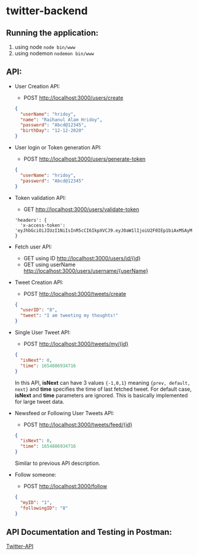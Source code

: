 # twitter-backend
## Running the application:
1. using node 
```node bin/www```
2. using nodemon ```nodemon bin/www```

## API:
* User Creation API:

  * POST [http://localhost:3000/users/create](http://localhost:3000/users/create)
  ```json
  {
    "userName": "hridoy",
    "name": "Raihanul Alam Hridoy",
    "password": "Abcd@12345",
    "birthDay": "12-12-2020"
  }
  ```
  
* User login or Token generation API:
  * POST [http://localhost:3000/users/generate-token](http://localhost:3000/users/generate-token)
  ```json
  {
    "userName": "hridoy",
    "password": "Abcd@12345"
  }
  ```
  
* Token validation API:
  * GET [http://localhost:3000/users/validate-token](http://localhost:3000/users/validate-token)
  ```
  'headers': {
    'x-access-token': 'eyJhbGciOiJIUzI1NiIsInR5cCI6IkpXVCJ9.eyJ0aW1lIjoiU2F0IEp1biAxMSAyMDIyIDA0OjM0OjQ5IEdNVCswNjAwIChCYW5nbGFkZXNoIFN0YW5kYXJkIFRpbWUpIiwidXNlcklkIjoxLCJ1c2VyTmFtZSI6ImhyaWRveSIsInBhc3N3b3JkIjoiZTEwYWRjMzk0OWJhNTlhYmJlNTZlMDU3ZjIwZjg4M2UiLCJpYXQiOjE2NTQ5MDA0ODksImV4cCI6MTY1NDkwMDU0OX0.miEsRiOXXsBEFTGsbphRN88xQ8H21NUsedZa13eOyvk'
  }
  ```
  
* Fetch user API:
  * GET using ID [http://localhost:3000/users/id/{id}](http://localhost:3000/users/id/{id})
  * GET using userName [http://localhost:3000/users/username/{userName}](http://localhost:3000/users/username/{userName})

* Tweet Creation API: 
  * POST [http://localhost:3000/tweets/create](http://localhost:3000/tweets/create)
  ```json
  {
    "userID": "8",
    "tweet": "I am tweeting my thoughts!"
  }
  ```
  
* Single User Tweet API:
  * POST [http://localhost:3000/tweets/my/{id}](http://localhost:3000/tweets/my/{id})
  ```json
  {
    "isNext": 0,
    "time": 1654886934716
  }
  ```
  In this API, **isNext** can have 3 values `{-1,0,1}` meaning `{prev, default, next}` and **time** specifies the time of last fetched tweet.
For default case, **isNext** and **time** parameters are ignored. This is basically implemented for large tweet data.

* Newsfeed or Following User Tweets API:
  * POST [http://localhost:3000/tweets/feed/{id}](http://localhost:3000/tweets/feed/{id})
  ```json
  {
    "isNext": 0,
    "time": 1654886934716
  }
  ```
  Similar to previous API description.

* Follow someone:
  * POST [http://localhost:3000/follow](http://localhost:3000/follow)
  ```json
  {
    "myID": "1",
    "followingID": "8"
  }
  ```
  
## API Documentation and Testing in Postman:

[Twitter-API](https://documenter.getpostman.com/view/2913103/Uz5NiYDe)